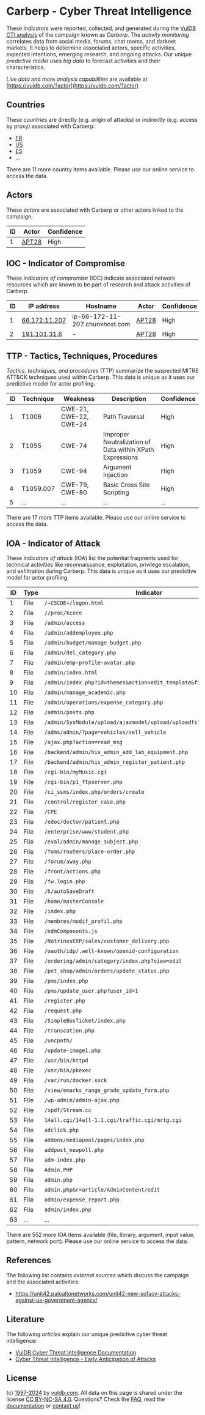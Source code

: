 # Carberp - Cyber Threat Intelligence

These _indicators_ were reported, collected, and generated during the [VulDB CTI analysis](https://vuldb.com/?kb.cti) of the campaign known as _Carberp_. The _activity monitoring_ correlates data from social media, forums, chat rooms, and darknet markets. It helps to determine associated actors, specific activities, expected intentions, emerging research, and ongoing attacks. Our unique _predictive model_ uses _big data_ to forecast activities and their characteristics.

_Live data_ and more _analysis capabilities_ are available at [https://vuldb.com/?actor](https://vuldb.com/?actor)

## Countries

These _countries_ are directly (e.g. origin of attacks) or indirectly (e.g. access by proxy) associated with Carberp:

* [FR](https://vuldb.com/?country.fr)
* [US](https://vuldb.com/?country.us)
* [ES](https://vuldb.com/?country.es)
* ...

There are 11 more country items available. Please use our online service to access the data.

## Actors

These _actors_ are associated with Carberp or other actors linked to the campaign.

ID | Actor | Confidence
-- | ----- | ----------
1 | [APT28](https://vuldb.com/?actor.apt28) | High

## IOC - Indicator of Compromise

These _indicators of compromise_ (IOC) indicate associated network resources which are known to be part of research and attack activities of Carberp.

ID | IP address | Hostname | Actor | Confidence
-- | ---------- | -------- | ----- | ----------
1 | [66.172.11.207](https://vuldb.com/?ip.66.172.11.207) | ip-66-172-11-207.chunkhost.com | [APT28](https://vuldb.com/?actor.apt28) | High
2 | [191.101.31.6](https://vuldb.com/?ip.191.101.31.6) | - | [APT28](https://vuldb.com/?actor.apt28) | High

## TTP - Tactics, Techniques, Procedures

_Tactics, techniques, and procedures_ (TTP) summarize the suspected MITRE ATT&CK techniques used within Carberp. This data is unique as it uses our predictive model for actor profiling.

ID | Technique | Weakness | Description | Confidence
-- | --------- | -------- | ----------- | ----------
1 | T1006 | CWE-21, CWE-22, CWE-24 | Path Traversal | High
2 | T1055 | CWE-74 | Improper Neutralization of Data within XPath Expressions | High
3 | T1059 | CWE-94 | Argument Injection | High
4 | T1059.007 | CWE-79, CWE-80 | Basic Cross Site Scripting | High
5 | ... | ... | ... | ...

There are 17 more TTP items available. Please use our online service to access the data.

## IOA - Indicator of Attack

These _indicators of attack_ (IOA) list the potential fragments used for technical activities like reconnaissance, exploitation, privilege escalation, and exfiltration during Carberp. This data is unique as it uses our predictive model for actor profiling.

ID | Type | Indicator | Confidence
-- | ---- | --------- | ----------
1 | File | `/+CSCOE+/logon.html` | High
2 | File | `//proc/kcore` | Medium
3 | File | `/admin/access` | High
4 | File | `/admin/addemployee.php` | High
5 | File | `/admin/budget/manage_budget.php` | High
6 | File | `/admin/del_category.php` | High
7 | File | `/admin/emp-profile-avatar.php` | High
8 | File | `/admin/index.html` | High
9 | File | `/admin/index.php?id=themes&action=edit_template&filename=blog` | High
10 | File | `/admin/manage_academic.php` | High
11 | File | `/admin/operations/expense_category.php` | High
12 | File | `/admin/posts.php` | High
13 | File | `/admin/SysModule/upload/ajaxmodel/upload/uploadfilepath/sysmodule_1` | High
14 | File | `/adms/admin/?page=vehicles/sell_vehicle` | High
15 | File | `/ajax.php?action=read_msg` | High
16 | File | `/backend/admin/his_admin_add_lab_equipment.php` | High
17 | File | `/backend/admin/his_admin_register_patient.php` | High
18 | File | `/cgi-bin/myMusic.cgi` | High
19 | File | `/cgi-bin/p1_ftpserver.php` | High
20 | File | `/ci_ssms/index.php/orders/create` | High
21 | File | `/control/register_case.php` | High
22 | File | `/CPE` | Low
23 | File | `/edoc/doctor/patient.php` | High
24 | File | `/enterprise/www/student.php` | High
25 | File | `/eval/admin/manage_subject.php` | High
26 | File | `/foms/routers/place-order.php` | High
27 | File | `/forum/away.php` | High
28 | File | `/front/actions.php` | High
29 | File | `/fw.login.php` | High
30 | File | `/h/autoSaveDraft` | High
31 | File | `/home/masterConsole` | High
32 | File | `/index.php` | Medium
33 | File | `/membres/modif_profil.php` | High
34 | File | `/ndmComponents.js` | High
35 | File | `/NotrinosERP/sales/customer_delivery.php` | High
36 | File | `/oauth/idp/.well-known/openid-configuration` | High
37 | File | `/ordering/admin/category/index.php?view=edit` | High
38 | File | `/pet_shop/admin/orders/update_status.php` | High
39 | File | `/pms/index.php` | High
40 | File | `/pms/update_user.php?user_id=1` | High
41 | File | `/register.php` | High
42 | File | `/request.php` | Medium
43 | File | `/SimpleBusTicket/index.php` | High
44 | File | `/transcation.php` | High
45 | File | `/uncpath/` | Medium
46 | File | `/update-image1.php` | High
47 | File | `/usr/bin/httpd` | High
48 | File | `/usr/bin/pkexec` | High
49 | File | `/var/run/docker.sock` | High
50 | File | `/view/emarks_range_grade_update_form.php` | High
51 | File | `/wp-admin/admin-ajax.php` | High
52 | File | `/xpdf/Stream.cc` | High
53 | File | `14all.cgi/14all-1.1.cgi/traffic.cgi/mrtg.cgi` | High
54 | File | `adclick.php` | Medium
55 | File | `addons/mediapool/pages/index.php` | High
56 | File | `addpost_newpoll.php` | High
57 | File | `adm-index.php` | High
58 | File | `Admin.PHP` | Medium
59 | File | `admin.php` | Medium
60 | File | `admin.php&r=article/AdminContent/edit` | High
61 | File | `admin/expense_report.php` | High
62 | File | `admin/index.php` | High
63 | ... | ... | ...

There are 552 more IOA items available (file, library, argument, input value, pattern, network port). Please use our online service to access the data.

## References

The following list contains _external sources_ which discuss the campaign and the associated activities:

* https://unit42.paloaltonetworks.com/unit42-new-sofacy-attacks-against-us-government-agency/

## Literature

The following _articles_ explain our unique predictive cyber threat intelligence:

* [VulDB Cyber Threat Intelligence Documentation](https://vuldb.com/?kb.cti)
* [Cyber Threat Intelligence - Early Anticipation of Attacks](https://www.scip.ch/en/?labs.20201022)

## License

(c) [1997-2024](https://vuldb.com/?kb.changelog) by [vuldb.com](https://vuldb.com/?kb.about). All data on this page is shared under the license [CC BY-NC-SA 4.0](https://creativecommons.org/licenses/by-nc-sa/4.0/). Questions? Check the [FAQ](https://vuldb.com/?kb.faq), read the [documentation](https://vuldb.com/?kb) or [contact us](https://vuldb.com/?contact)!
